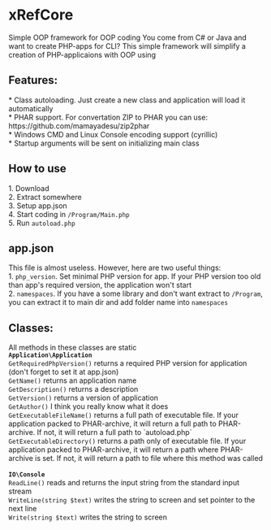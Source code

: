 # xRefCore
Simple OOP framework for OOP coding
You come from C# or Java and want to create PHP-apps for CLI?
This simple framework will simplify a creation of PHP-applicaions with OOP using

<h2>Features:</h2>
* Class autoloading. Just create a new class and application will load it automatically<br>
* PHAR support. For convertation ZIP to PHAR you can use: https://github.com/mamayadesu/zip2phar<br>
* Windows CMD and Linux Console encoding support (cyrillic)<br>
* Startup arguments will be sent on initializing main class<br>

<h2>How to use</h2>
1. Download<br>
2. Extract somewhere<br>
3. Setup app.json<br>
4. Start coding in <code>/Program/Main.php</code><br>
5. Run <code>autoload.php</code><br>

<h2>app.json</h2>
This file is almost useless. However, here are two useful things:<br>
1. <code>php_version</code>. Set minimal PHP version for app. If your PHP version too old than app's required version, the application won't start<br>
2. <code>namespaces</code>. If you have a some library and don't want extract to <code>/Program</code>, you can extract it to main dir and add folder name into <code>namespaces</code><br>

<h2>Classes:</h2>
All methods in these classes are static<br>
<b><code>Application\Application</code></b><br>
<code>GetRequiredPhpVersion()</code> returns a required PHP version for application (don't forget to set it at app.json)<br>
<code>GetName()</code> returns an application name<br>
<code>GetDescription()</code> returns a description<br>
<code>GetVersion()</code> returns a version of application<br>
<code>GetAuthor()</code> I think you really know what it does<br>
<code>GetExecutableFileName()</code> returns a full path of executable file. If your application packed to PHAR-archive, it will return a full path to PHAR-archive. If not, it will return a full path to `autoload.php`<br>
<code>GetExecutableDirectory()</code> returns a path only of executable file. If your application packed to PHAR-archive, it will return a path where PHAR-archive is set. If not, it will return a path to file where this method was called<br>
<br>
<b><code>IO\Console</code></b><br>
<code>ReadLine()</code> reads and returns the input string from the standard input stream<br>
<code>WriteLine(string $text)</code> writes the string to screen and set pointer to the next line<br>
<code>Write(string $text)</code> writes the string to screen<br>
